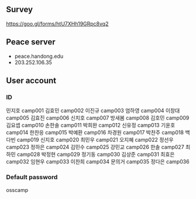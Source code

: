 ## Survey ##
https://goo.gl/forms/htU7XHh19GRpc8vq2

## Peace server ##
* peace.handong.edu
* 203.252.106.35

## User account ##

### ID ####
민지호	camp001
김효민	camp002
이진규	camp003
엄하영	camp004
이창대	camp005
김효진	camp006
신치호	camp007
방새봄	camp008
김호민	camp009
김요셉	camp010
손한솔	camp011
박희완	camp012
신유정	camp013
기윤호	camp014
한찬응	camp015
박예환	camp016
차경원	camp017
박찬주	camp018
백다빈	camp019
신지호	camp020
최민우	camp021
오지혜	camp022
정선우	camp023
정하은	camp024
김민수	camp025
강민교	camp026
한솔  camp027
최하민	camp028
박정현	camp029
정기동	camp030
김상준	camp031
최효은	camp032
임현우	camp033
이찬희	camp034
문의거	camp035
정다은	camp036

### Default password ###
osscamp
